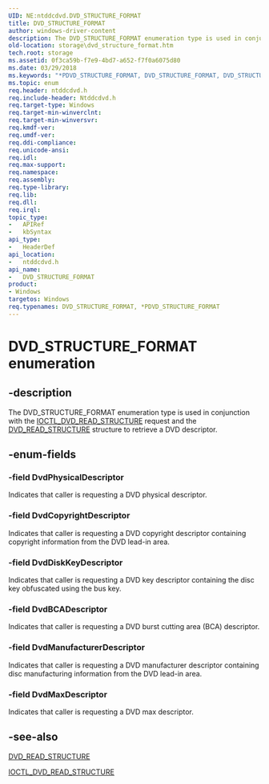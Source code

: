 ```yaml
---
UID: NE:ntddcdvd.DVD_STRUCTURE_FORMAT
title: DVD_STRUCTURE_FORMAT
author: windows-driver-content
description: The DVD_STRUCTURE_FORMAT enumeration type is used in conjunction with the IOCTL_DVD_READ_STRUCTURE request and the DVD_READ_STRUCTURE structure to retrieve a DVD descriptor.
old-location: storage\dvd_structure_format.htm
tech.root: storage
ms.assetid: 0f3ca59b-f7e9-4bd7-a652-f7f0a6075d80
ms.date: 03/29/2018
ms.keywords: "*PDVD_STRUCTURE_FORMAT, DVD_STRUCTURE_FORMAT, DVD_STRUCTURE_FORMAT enumeration [Storage Devices], DvdBCADescriptor, DvdCopyrightDescriptor, DvdDiskKeyDescriptor, DvdManufacturerDescriptor, DvdMaxDescriptor, DvdPhysicalDescriptor, PDVD_STRUCTURE_FORMAT, PDVD_STRUCTURE_FORMAT enumeration pointer [Storage Devices], ntddcdvd/DVD_STRUCTURE_FORMAT, ntddcdvd/DvdBCADescriptor, ntddcdvd/DvdCopyrightDescriptor, ntddcdvd/DvdDiskKeyDescriptor, ntddcdvd/DvdManufacturerDescriptor, ntddcdvd/DvdMaxDescriptor, ntddcdvd/DvdPhysicalDescriptor, ntddcdvd/PDVD_STRUCTURE_FORMAT, storage.dvd_structure_format, structs-DVD_299fec4b-1ed0-43ea-a522-716c1a585d0e.xml"
ms.topic: enum
req.header: ntddcdvd.h
req.include-header: Ntddcdvd.h
req.target-type: Windows
req.target-min-winverclnt: 
req.target-min-winversvr: 
req.kmdf-ver: 
req.umdf-ver: 
req.ddi-compliance: 
req.unicode-ansi: 
req.idl: 
req.max-support: 
req.namespace: 
req.assembly: 
req.type-library: 
req.lib: 
req.dll: 
req.irql: 
topic_type:
-	APIRef
-	kbSyntax
api_type:
-	HeaderDef
api_location:
-	ntddcdvd.h
api_name:
-	DVD_STRUCTURE_FORMAT
product:
- Windows
targetos: Windows
req.typenames: DVD_STRUCTURE_FORMAT, *PDVD_STRUCTURE_FORMAT
---
```


# DVD_STRUCTURE_FORMAT enumeration


## -description


The DVD_STRUCTURE_FORMAT enumeration type is used in conjunction with the <a href="https://msdn.microsoft.com/library/windows/hardware/ff560426">IOCTL_DVD_READ_STRUCTURE</a> request and the <a href="https://msdn.microsoft.com/library/windows/hardware/ff553738">DVD_READ_STRUCTURE</a> structure to retrieve a DVD descriptor.


## -enum-fields




### -field DvdPhysicalDescriptor

Indicates that caller is requesting a DVD physical descriptor. 


### -field DvdCopyrightDescriptor

Indicates that caller is requesting a DVD copyright descriptor containing copyright information from the DVD lead-in area. 


### -field DvdDiskKeyDescriptor

Indicates that caller is requesting a DVD key descriptor containing the disc key obfuscated using the bus key. 


### -field DvdBCADescriptor

Indicates that caller is requesting a DVD burst cutting area (BCA) descriptor. 


### -field DvdManufacturerDescriptor

Indicates that caller is requesting a DVD manufacturer descriptor containing disc manufacturing information from the DVD lead-in area. 


### -field DvdMaxDescriptor

Indicates that caller is requesting a DVD max descriptor. 


## -see-also




<a href="https://msdn.microsoft.com/library/windows/hardware/ff553738">DVD_READ_STRUCTURE</a>



<a href="https://msdn.microsoft.com/library/windows/hardware/ff560426">IOCTL_DVD_READ_STRUCTURE</a>
 

 

